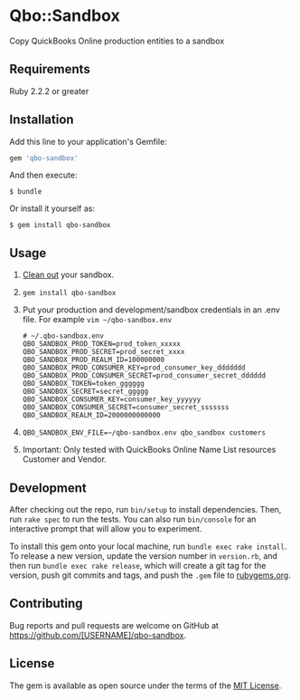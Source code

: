 # Qbo::Sandbox

Copy QuickBooks Online production entities to a sandbox

## Requirements

Ruby 2.2.2 or greater


## Installation

Add this line to your application's Gemfile:

```ruby
gem 'qbo-sandbox'
```

And then execute:

    $ bundle

Or install it yourself as:

    $ gem install qbo-sandbox

## Usage

1. [Clean out](https://developer.intuit.com/hub/blog/2015/12/14/deleting-data-from-your-developer-sandbox-environment) your sandbox.
2. `gem install qbo-sandbox`
3. Put your production and development/sandbox credentials in an .env file. For example `vim ~/qbo-sandbox.env`
    ```
    # ~/.qbo-sandbox.env
    QBO_SANDBOX_PROD_TOKEN=prod_token_xxxxx
    QBO_SANDBOX_PROD_SECRET=prod_secret_xxxx
    QBO_SANDBOX_PROD_REALM_ID=100000000
    QBO_SANDBOX_PROD_CONSUMER_KEY=prod_consumer_key_ddddddd
    QBO_SANDBOX_PROD_CONSUMER_SECRET=prod_consumer_secret_dddddd
    QBO_SANDBOX_TOKEN=token_gggggg
    QBO_SANDBOX_SECRET=secret_ggggg
    QBO_SANDBOX_CONSUMER_KEY=consumer_key_yyyyyy
    QBO_SANDBOX_CONSUMER_SECRET=consumer_secret_sssssss
    QBO_SANDBOX_REALM_ID=2000000000000
    ```
4. `QBO_SANDBOX_ENV_FILE=~/qbo-sandbox.env qbo_sandbox customers`

5. Important: Only tested with QuickBooks Online Name List resources Customer and Vendor.

## Development

After checking out the repo, run `bin/setup` to install dependencies. Then, run `rake spec` to run the tests. You can also run `bin/console` for an interactive prompt that will allow you to experiment.

To install this gem onto your local machine, run `bundle exec rake install`. To release a new version, update the version number in `version.rb`, and then run `bundle exec rake release`, which will create a git tag for the version, push git commits and tags, and push the `.gem` file to [rubygems.org](https://rubygems.org).

## Contributing

Bug reports and pull requests are welcome on GitHub at https://github.com/[USERNAME]/qbo-sandbox.


## License

The gem is available as open source under the terms of the [MIT License](http://opensource.org/licenses/MIT).

